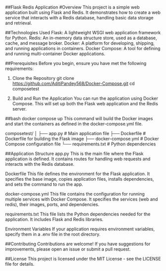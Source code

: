 ##Flask Redis Application
#Overview
This project is a simple web application built using Flask and Redis.
It demonstrates how to create a web service that interacts with a Redis database, handling basic data storage and retrieval.

##Technologies Used
Flask: A lightweight WSGI web application framework for Python.
Redis: An in-memory data structure store, used as a database, cache, and message broker.
Docker: A platform for developing, shipping, and running applications in containers.
Docker Compose: A tool for defining and running multi-container Docker applications.

##Prerequisites
Before you begin, ensure you have met the following requirements:

1. Clone the Repository
git clone  https://github.com/AditiPandey568/Docker-Compose.git
cd composetest

3. Build and Run the Application
You can run the application using Docker Compose. This will set up both the Flask web application and the Redis server.

##bash
docker compose up
This command will build the Docker images and start the containers as defined in the docker-compose.yml file.

composetest/
│
├── app.py             # Main application file
├── Dockerfile          # Dockerfile for building the Flask image
├── docker-compose.yml  # Docker Compose configuration file
└── requirements.txt    # Python dependencies

##Application Structure
app.py
This is the main file where the Flask application is defined. It contains routes for handling web requests and interacts with the Redis database.

Dockerfile
This file defines the environment for the Flask application. It specifies the base image, copies application files, installs dependencies, and sets the command to run the app.

docker-compose.yml
This file contains the configuration for running multiple services with Docker Compose. It specifies the services (web and redis), their images, ports, and dependencies.

requirements.txt
This file lists the Python dependencies needed for the application. It includes Flask and Redis libraries.

Environment Variables
If your application requires environment variables, specify them in a .env file in the root directory.

##Contributing
Contributions are welcome! If you have suggestions for improvements, please open an issue or submit a pull request.

##License
This project is licensed under the MIT License - see the LICENSE file for details.
